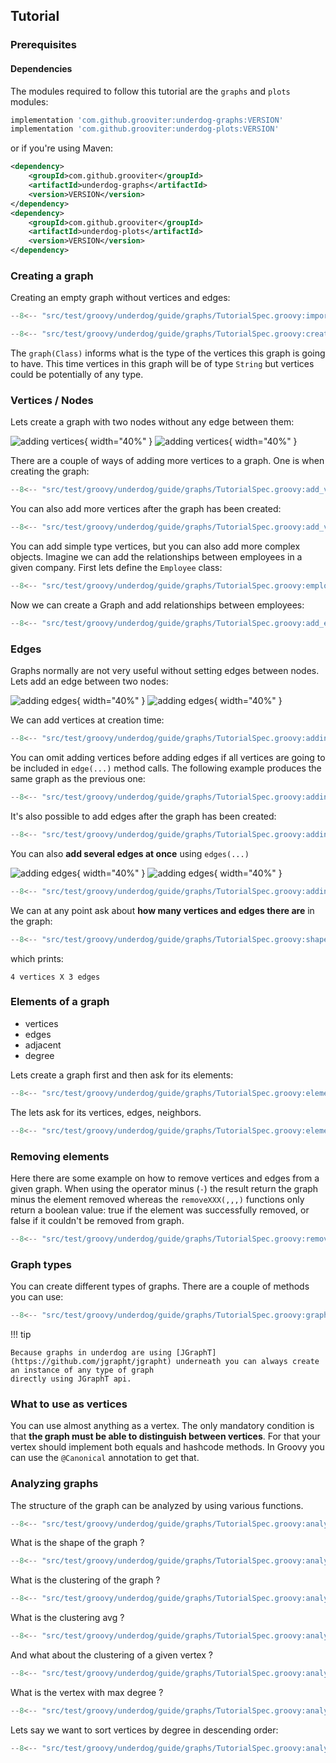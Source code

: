 ## Tutorial

### Prerequisites

#### Dependencies

The modules required to follow this tutorial are the `graphs` and `plots` modules:

```groovy title="gradle"
implementation 'com.github.grooviter:underdog-graphs:VERSION'
implementation 'com.github.grooviter:underdog-plots:VERSION'
```

or if you're using Maven:

```xml title="maven"
<dependency>
    <groupId>com.github.grooviter</groupId>
    <artifactId>underdog-graphs</artifactId>
    <version>VERSION</version>
</dependency>
<dependency>
    <groupId>com.github.grooviter</groupId>
    <artifactId>underdog-plots</artifactId>
    <version>VERSION</version>
</dependency>
```

### Creating a graph

Creating an empty graph without vertices and edges:

```groovy title="create a graph"
--8<-- "src/test/groovy/underdog/guide/graphs/TutorialSpec.groovy:import"

--8<-- "src/test/groovy/underdog/guide/graphs/TutorialSpec.groovy:create"
```

The `graph(Class)` informs what is the type of the vertices this graph is going to have. This time vertices in this
graph will be of type `String` but vertices could be potentially of any type.

### Vertices / Nodes

Lets create a graph with two nodes without any edge between them:

![adding vertices](images/tutorial_adding_vertices.png#only-light){ width="40%" }
![adding vertices](images/tutorial_adding_vertices_dark.png#only-dark){ width="40%" }

There are a couple of ways of adding more vertices to a graph. One is when creating the graph:

```groovy title="adding vertices at creation time"
--8<-- "src/test/groovy/underdog/guide/graphs/TutorialSpec.groovy:add_vertices_at_creation_time"
```

You can also add more vertices after the graph has been created:

```groovy title="adding vertices after creation"
--8<-- "src/test/groovy/underdog/guide/graphs/TutorialSpec.groovy:add_vertices_after_creation"
```

You can add simple type vertices, but you can also add more complex objects. Imagine we can add the relationships between employees in a given company. First lets define the `Employee` class:

```groovy title="Employee"
--8<-- "src/test/groovy/underdog/guide/graphs/TutorialSpec.groovy:employee"
``` 

Now we can create a Graph and add relationships between employees:

```groovy title="Adding employees"
--8<-- "src/test/groovy/underdog/guide/graphs/TutorialSpec.groovy:add_employees"
```

### Edges

Graphs normally are not very useful without setting edges between nodes. Lets add an edge between two nodes:

![adding edges](images/tutorial_adding_edges.png#only-light){ width="40%" }
![adding edges](images/tutorial_adding_edges_dark.png#only-dark){ width="40%" }

We can add vertices at creation time:

```groovy title="Adding edges at creation time"
--8<-- "src/test/groovy/underdog/guide/graphs/TutorialSpec.groovy:adding_edges_at_creation"
```

You can omit adding vertices before adding edges if all vertices are going to be included in `edge(...)` method calls. The following example produces the same graph as the previous one:

```groovy title="avoid using vertex(...)"
--8<-- "src/test/groovy/underdog/guide/graphs/TutorialSpec.groovy:adding_edges_no_need_for_vertices"
```

It's also possible to add edges after the graph has been created:

```groovy title="Adding edges after creation time"
--8<-- "src/test/groovy/underdog/guide/graphs/TutorialSpec.groovy:adding_edges_after_creation"
```

You can also **add several edges at once** using `edges(...)`

![adding edges](images/tutorial_adding_edges_II.png#only-light){ width="40%" }
![adding edges](images/tutorial_adding_edges_II_dark.png#only-dark){ width="40%" }

```groovy title="adding several edges"
--8<-- "src/test/groovy/underdog/guide/graphs/TutorialSpec.groovy:adding_several_at_once"
```

We can at any point ask about **how many vertices and edges there are** in the graph:

```groovy title="shape"
--8<-- "src/test/groovy/underdog/guide/graphs/TutorialSpec.groovy:shape"
```

which prints:

```shell title="output"
4 vertices X 3 edges
```

### Elements of a graph

- vertices
- edges
- adjacent
- degree

Lets create a graph first and then ask for its elements:

```groovy title="graph"
--8<-- "src/test/groovy/underdog/guide/graphs/TutorialSpec.groovy:elements_graph"
```

The lets ask for its vertices, edges, neighbors.

```groovy title="graph elements"
--8<-- "src/test/groovy/underdog/guide/graphs/TutorialSpec.groovy:elements"
``` 

### Removing elements

Here there are some example on how to remove vertices and edges from a given graph. When using
the operator minus (`-`) the result return the graph minus the element removed whereas the `removeXXX(,,,)` functions only return a boolean value: true if the element was successfully removed, or false
if it couldn't be removed from graph.

```groovy title="removing elements"
--8<-- "src/test/groovy/underdog/guide/graphs/TutorialSpec.groovy:removing_elements"
```

### Graph types

You can create different types of graphs. There are a couple of methods you can use:

```groovy title="graph types"
--8<-- "src/test/groovy/underdog/guide/graphs/TutorialSpec.groovy:graph_types"
```

!!! tip

    Because graphs in underdog are using [JGraphT](https://github.com/jgrapht/jgrapht) underneath you can always create an instance of any type of graph 
    directly using JGraphT api.

### What to use as vertices

You can use almost anything as a vertex. The only mandatory condition is that **the graph must be able to distinguish between vertices**. For that your vertex should implement both equals and hashcode methods. In Groovy you can use the `@Canonical` annotation to get that.

### Analyzing graphs

The structure of the graph can be analyzed by using various functions.

```groovy title="graph"
--8<-- "src/test/groovy/underdog/guide/graphs/TutorialSpec.groovy:analyzing_graph"
```

What is the shape of the graph ?

```groovy title="shape"
--8<-- "src/test/groovy/underdog/guide/graphs/TutorialSpec.groovy:analyzing_graph_shape"
```

What is the clustering of the graph ?

```groovy title="clustering of the graph"
--8<-- "src/test/groovy/underdog/guide/graphs/TutorialSpec.groovy:analyzing_graph_clustering_global"
```

What is the clustering avg ?

```groovy title="clustering average"
--8<-- "src/test/groovy/underdog/guide/graphs/TutorialSpec.groovy:analyzing_graph_clustering_avg"
```

And what about the clustering of a given vertex ?

```groovy title="clustering of a vertex"
--8<-- "src/test/groovy/underdog/guide/graphs/TutorialSpec.groovy:analyzing_graph_clustering_vertex"
```

What is the vertex with max degree ?

```groovy title="max degree"
--8<-- "src/test/groovy/underdog/guide/graphs/TutorialSpec.groovy:analyzing_graph_max_degree"
```

Lets say we want to sort vertices by degree in descending order:

```groovy title="sort vertices by degree (desc)"
--8<-- "src/test/groovy/underdog/guide/graphs/TutorialSpec.groovy:analyzing_graph_sort_by_degree"
```